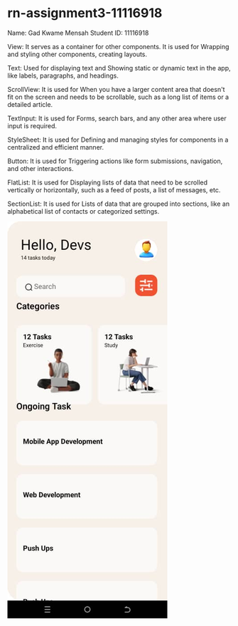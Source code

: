 # rn-assignment3-11116918
Name: Gad Kwame Mensah
Student ID: 11116918

View: It serves as a container for other components.
It is used for Wrapping and styling other components, creating layouts.

Text: Used for displaying text and Showing static or dynamic text in the app, like labels, paragraphs, and headings.

ScrollView: It is used for When you have a larger content area that doesn't fit on the screen and needs to be scrollable, such as a long list of items or a detailed article.

TextInput: It is used for Forms, search bars, and any other area where user input is required.

StyleSheet: It is used for Defining and managing styles for components in a centralized and efficient manner.

Button: It is used for Triggering actions like form submissions, navigation, and other interactions.

FlatList: It is used for Displaying lists of data that need to be scrolled vertically or horizontally, such as a feed of posts, a list of messages, etc.

SectionList: It is used for Lists of data that are grouped into sections, like an alphabetical list of contacts or categorized settings.

![Screenshot](images/screenshot.jpg)